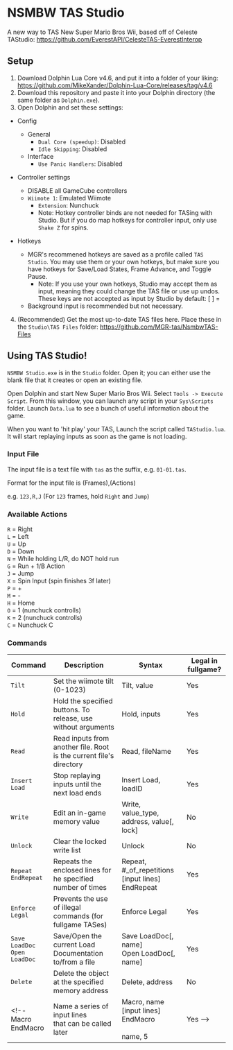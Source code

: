 # NSMBW TAS Studio
A new way to TAS New Super Mario Bros Wii, based off of Celeste TAStudio: https://github.com/EverestAPI/CelesteTAS-EverestInterop

## Setup
1. Download Dolphin Lua Core v4.6, and put it into a folder of your liking: https://github.com/MikeXander/Dolphin-Lua-Core/releases/tag/v4.6
2. Download this repository and paste it into your Dolphin directory (the same folder as `Dolphin.exe`).
3. Open Dolphin and set these settings:
- Config
  - General
    - `Dual Core (speedup)`: Disabled
    - `Idle Skipping`: Disabled
  - Interface
    - `Use Panic Handlers`: Disabled
    
- Controller settings
  - DISABLE all GameCube controllers
  - `Wiimote 1`: Emulated Wiimote
    - `Extension`: Nunchuck
    - Note: Hotkey controller binds are not needed for TASing with Studio. But if you do map hotkeys for controller input, only use `Shake Z` for spins.

- Hotkeys
  - MGR's recommened hotkeys are saved as a profile called `TAS Studio`. You may use them or your own hotkeys, but make sure you have hotkeys for Save/Load States, Frame Advance, and Toggle Pause.
    - Note: If you use your own hotkeys, Studio may accept them as input, meaning they could change the TAS file or use up undos. These keys are not accepted as input by Studio by default:  [ ] =
  - Background input is recommended but not necessary.

4. (Recommended) Get the most up-to-date TAS files here. Place these in the `Studio\TAS Files` folder: https://github.com/MGR-tas/NsmbwTAS-Files

## Using TAS Studio!

`NSMBW Studio.exe` is in the `Studio` folder. Open it; you can either use the blank file that it creates or open an existing file.

Open Dolphin and start New Super Mario Bros Wii. Select `Tools -> Execute Script`. From this window, you can launch any script in your `Sys\Scripts` folder. Launch `Data.lua` to see a bunch of useful information about the game.

When you want to 'hit play' your TAS, Launch the script called `TAStudio.lua`. It will start replaying inputs as soon as the game is not loading.

### Input File
The input file is a text file with `tas` as the suffix, e.g. `01-01.tas`.

Format for the input file is (Frames),(Actions)

e.g. `123,R,J` (For `123` frames, hold `Right` and `Jump`)

### Available Actions
`R` = Right\
`L` = Left\
`U` = Up\
`D` = Down\
`N` = While holding L/R, do NOT hold run\
`G` = Run + 1/B Action\
`J` = Jump\
`X` = Spin Input (spin finishes 3f later)\
`P` = +\
`M` = -\
`H` = Home\
`O` = 1 (nunchuck controlls)\
`K` = 2 (nunchuck controlls)\
`C` = Nunchuck C

### Commands
Command|Description|Syntax|Legal in fullgame?
---|---|---|---
`Tilt`|Set the wiimote tilt (0-1023)|Tilt, value|Yes
`Hold`|Hold the specified buttons. To release, use without arguments|Hold, inputs|Yes
`Read`|Read inputs from another file. Root is the current file's directory|Read, fileName|Yes
`Insert Load`|Stop replaying inputs until the next load ends|Insert Load, loadID|Yes
`Write`|Edit an in-game memory value|Write, value_type, address, value[, lock]|No
`Unlock`|Clear the locked write list|Unlock|No
`Repeat`<br>`EndRepeat`|Repeats the enclosed lines for he specified number of times|Repeat, #_of_repetitions<br>[input lines]<br>EndRepeat|Yes
`Enforce Legal`|Prevents the use of illegal commands (for fullgame TASes)|Enforce Legal|Yes
`Save LoadDoc`<br>`Open LoadDoc`|Save/Open the current Load Documentation to/from a file|Save LoadDoc[, name]<br>Open LoadDoc[, name]|Yes
`Delete`|Delete the object at the specified memory address|Delete, address|No
<!--Macro<br>EndMacro|Name a series of input lines<br>that can be called later|Macro, name<br>[input lines]<br>EndMacro<br><br>name, 5|Yes -->

